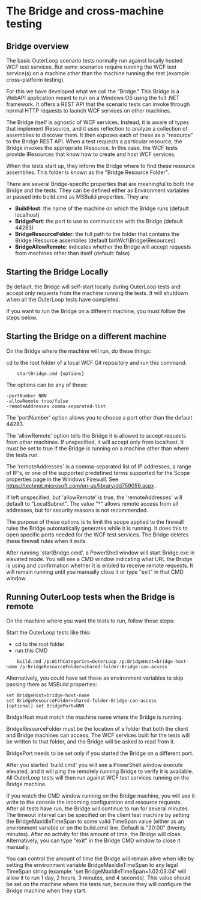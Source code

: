 The Bridge and cross-machine testing
====================================

Bridge overview
---------------
The basic OuterLoop scenario tests normally run against locally hosted
WCF test services.  But some scenarios require running the WCF test
service(s) on a machine other than the machine running the test
(example: cross-platform testing).

For this we have developed what we call the "Bridge." This Bridge is
a WebAPI application meant to run on a Windows OS using the full
.NET framework.  It offers a REST API that the scenario tests can
invoke through normal HTTP requests to launch WCF services on other
machines.

The Bridge itself is agnostic of WCF services. Instead, it is aware
of types that implement IResource, and it uses reflection to analyze
a collection of assemblies to discover them.  It then exposes each of these
as a "resource" to the Bridge REST API.  When a test requests a particular
resource, the Bridge invokes the appropriate IResource.  In this case, the
WCF tests provide IResources that know how to create and host WCF services.

When the tests start up, they inform the Bridge where to find these
resource assemblies.  This folder is known as the "Bridge Resource Folder".

There are several Bridge-specific properties that are meaningful to
both the Bridge and the tests.  They can be defined either as Environment
variables or passed into build.cmd as MSBuild properties.  They are:

  - **BuildHost**: the name of the machine on which the Bridge runs (default localhost)
  - **BridgePort**: the port to use to communicate with the Bridge (default 44283)
  - **BridgeResourceFolder**: the full path to the folder that contains the Bridge IResource assemblies (default bin\Wcf\Bridge\Resources)
  - **BridgeAllowRemote**: indicates whether the Bridge will accept requests from machines other than itself (default: false)

Starting the Bridge Locally
---------------------------
By default, the Bridge will self-start locally during OuterLoop tests and accept only
requests from the machine running the tests.  It will shutdown when all the OuterLoop
tests have completed.

If you want to run the Bridge on a different machine, you must follow the steps below.

Starting the Bridge on a different machine
------------------------------------------
On the Bridge where the machine will run, do these things:

cd to the root folder of a local WCF Git repository and run this command:

```
    startBridge.cmd {options}
```

The options can be any of these:

    -portNumber NNN
    -allowRemote true/false
    -remoteAddresses comma-separated-list

The 'portNumber' option allows you to choose a port other than
the default 44283.

The 'allowRemote' option tells the Bridge it is allowed to accept
requests from other machines.  If unspecified, it will accept only
from localhost.  It must be set to true if the Bridge is running
on a machine other than where the tests run.

The 'remoteAddresses' is a comma-separated list of IP addresses,
a range of IP's, or one of the supported predefined terms supported
for the Scope properties page in the Windows Firewall.
See https://technet.microsoft.com/en-us/library/dd759059.aspx .

If left unspecified, but 'allowRemote' is true, the 'remoteAddresses'
will default to "LocalSubnet".  The value "*" allows remote
access from all addresses, but for security reasons is not recommended.

The purpose of these options is to limit the scope applied to the
firewall rules the Bridge automatically generates while it is running.
It does this to open specific ports needed for the WCF test services.
The Bridge deletes these firewall rules when it exits.

After running 'startBridge.cmd', a PowerShell window will start Bridge.exe in elevated mode.
You will see a CMD window indicating what URL the Bridge is using and confirmation
whether it is enbled to receive remote requests.  It will remain running until you manually close it or type "exit" in that CMD window.

Running OuterLoop tests when the Bridge is remote
------------------------------------------------
On the machine where you want the tests to run, follow these steps:

Start the OuterLoop tests like this:

 * cd to the root folder
 * run this CMD

``` 
    build.cmd /p:WithCategories=OuterLoop /p:BridgeHost=bridge-host-name /p:BridgeResourceFolder=shared-folder-Bridge-can-access
```

   Alternatively, you could have set these as environment variables to skip passing them as MSBuild properties:


    set BridgeHost=bridge-host-name
    set BridgeResourceFolder=shared-folder-Bridge-can-access
    [optional] set BridgePort=NNN


BridgeHost must match the machine name where the Bridge is running.

BridgeResourceFolder must be the location of a folder that both the client
and Bridge machines can access.  The WCF services built for the tests will
be written to that folder, and the Bridge will be asked to read from it.

BridgePort needs to be set only if you started the Bridge on a different port.

After you started 'build.cmd' you will see a PowerShell window execute elevated, 
and it will ping the remotely running Bridge to verify it is available.  All OuterLoop tests
will then run against WCF test services running on the Bridge machine.

If you watch the CMD window running on the Bridge machine, you will see it
write to the console the incoming configuration and resource requests.
After all tests have run, the Bridge will continue to run for several minutes.
The timeout interval can be specified on the client test machine by setting
the BridgeMaxIdleTimeSpan to some valid TimeSpan value (either as an environment
variable or on the build.cmd line.  Default is "20:00" (twenty minutes).  After
no activity for this amount of time, the Bridge will close.  Alternatively, you
can type "exit" in the Bridge CMD window to close it manually.

You can control the amount of time the Bridge will remain alive when idle by setting the environment variable BridgeMaxIdleTimeSpan to any legal TimeSpan string (example: 'set BridgeMaxIdleTimeSpan=1.02:03:04' will allow it to run 1 day, 2 hours, 3 minutes, and 4 seconds).  This value should be set on the machine where the tests run, because they will configure the Bridge machine when they start.




